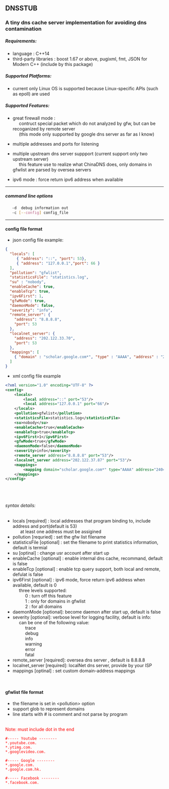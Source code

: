 ## DNSSTUB

### A tiny dns cache server implementation for avoiding dns contamination

##### Requirements:
- language : C++14
- third-party libraries : boost 1.67 or above, pugixml, fmt,  JSON for Modern C++ (include by this package)

##### Supported Platforms:
- current only Linux OS is supported because Linux-specific APIs (such as epoll) are used

##### Supported Features:

- great firewall mode :<br>
    &nbsp;&nbsp;&nbsp;&nbsp;&nbsp;contruct special packet which do not analyzed by gfw, but can be recoganized by remote server<br>
    &nbsp;&nbsp;&nbsp;&nbsp;&nbsp;(this mode only supported by google dns server as far as I know)

- multiple addresses and ports for listening

- multiple upstream dns server suppport (current support only two upstream server)<br>
  &nbsp;&nbsp;&nbsp;&nbsp;&nbsp;this feature use to realize what ChinaDNS does, only domains in gfwlist are parsed by oversea servers

- ipv6 mode : force return ipv6 address when available <br>


---

##### command line options
```bash
   -d  debug information out
   -c [--config] config_file
```

---

#### config file format
- json config file example:
```json
{
  "locals": [
     { "address": "::", "port": 53},
     { "address": "127.0.0.1","port": 66 }
  ],
  "pollution": "gfwlist",
  "statisticsFile": "statistics.log",
  "su" : "nobody",
  "enableCache": true,
  "enableTcp": true,
  "ipv6First": 1,
  "gfwMode": true,
  "daemonMode": false,
  "severity": "info",
  "remote_server": {
    "address": "8.8.8.8",
    "port": 53
  },
  "localnet_server": {
    "address": "202.122.33.70",
    "port": 53
  },
  "mappings": [
    { "domain" : "scholar.google.com*", "type" : "AAAA", "address" : "2404:6800:4008:c06::be"}
  ]
}
```

- xml config file example
```xml
<?xml version="1.0" encoding="UTF-8" ?>
<config>
    <locals>
        <local address="::" port="53"/>
        <local address="127.0.0.1" port="66"/>
    </locals>
    <pollution>gfwlist</pollution>
    <statisticsFile>statistics.log</statisticsFile>
    <su>nobody</su>
    <enableCache>true</enableCache>
    <enableTcp>true</enableTcp>
    <ipv6First>1</ipv6First>
    <gfwMode>true</gfwMode>
    <daemonMode>false</daemonMode>
    <severity>info</severity>
    <remote_server address="8.8.8.8" port="53"/>
    <localnet_server address="202.122.37.87" port="53"/>
    <mappings>
        <mapping domain="scholar.google.com*" type="AAAA" address="2404:6800:4008:c06::be"/>
    </mappings>
</config>
```
<br>
<br>

###### syntax details:
- locals \[required] : local addresses that program binding to, include address and port(default is 53)<br>
&nbsp;&nbsp;&nbsp;&nbsp;&nbsp; at least one address must be assigined
- pollution \[requried] : set the gfw list filename
- statisticsFile \[optional] : set the filename to print statistics information, default is termial
- su  \[optinal] : change usr account after start up
- enableCache \[optional] : enable internal dns cache, recommand, default is false
- enableTcp \[optional] : enable tcp query support, both local and remote, defulat is false
- ipv6First \[optional] : ipv6 mode, force return ipv6 address when available, default is 0<br>
 &nbsp;&nbsp;&nbsp;&nbsp;&nbsp;three levels supported:<br>
        &nbsp;&nbsp;&nbsp;&nbsp;&nbsp;&nbsp;&nbsp;&nbsp;&nbsp;&nbsp;0 : turn off this feature<br>
        &nbsp;&nbsp;&nbsp;&nbsp;&nbsp;&nbsp;&nbsp;&nbsp;&nbsp;&nbsp;1 : only for domains in gfwlist<br>
        &nbsp;&nbsp;&nbsp;&nbsp;&nbsp;&nbsp;&nbsp;&nbsp;&nbsp;&nbsp;2 : for all domains<br>
- daemonMode \[optional]: become daemon after start up, default is false
- severity \[optional]: verbose level for logging facility, default is info:<br>
    &nbsp;&nbsp;&nbsp;&nbsp;&nbsp;can be one of the following value:<br>
    &nbsp;&nbsp;&nbsp;&nbsp;&nbsp;&nbsp;&nbsp;&nbsp;&nbsp;&nbsp;trace<br>
    &nbsp;&nbsp;&nbsp;&nbsp;&nbsp;&nbsp;&nbsp;&nbsp;&nbsp;&nbsp;debug<br>
    &nbsp;&nbsp;&nbsp;&nbsp;&nbsp;&nbsp;&nbsp;&nbsp;&nbsp;&nbsp;info<br>
    &nbsp;&nbsp;&nbsp;&nbsp;&nbsp;&nbsp;&nbsp;&nbsp;&nbsp;&nbsp;warning<br>
    &nbsp;&nbsp;&nbsp;&nbsp;&nbsp;&nbsp;&nbsp;&nbsp;&nbsp;&nbsp;error<br>
    &nbsp;&nbsp;&nbsp;&nbsp;&nbsp;&nbsp;&nbsp;&nbsp;&nbsp;&nbsp;fatal<br>
- remote_server \[required]:  oversea dns server , default is 8.8.8.8
- localnet_server \[required]: localNet dns server, provide by your ISP
- mappings \[optinal] : set custom domain-address mappings




<br>

#### gfwlist file format
- the filename is set in \<pollution\> option<br>
- support glob to represent domains
- line starts with # is comment and not parse by program<br>
<br>
<span style="color:red"> Note: must include dot in the end<span>

```
#----- Youtube --------
*.youtube.com.
*.ytimg.com.
*.googlevideo.com.

#----- Google --------
*.google.com.
*.google.com.hk.

#----- Facebook --------
*.facebook.com.
```



